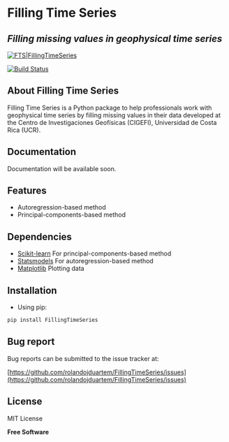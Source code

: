 # Filling Time Series
## _Filling missing values in geophysical time series_

[![FTS|FillingTimeSeries](https://repository-images.githubusercontent.com/404879203/f4deb7ec-6b24-4ca9-89eb-f1efc8d2fd55)](#)

[![Build Status](https://travis-ci.org/joemccann/dillinger.svg?branch=master)](https://github.com/rolandojduartem/FillingTimeSeries)

## About Filling Time Series
Filling Time Series is a Python package to help professionals work with geophysical time series by filling missing values in their data developed at the Centro de Investigaciones Geofísicas (CIGEFI), Universidad de Costa Rica (UCR).

## Documentation
Documentation will be available soon.

## Features

- Autoregression-based method
- Principal-components-based method

## Dependencies

- [Scikit-learn](https://scikit-learn.org) For principal-components-based method
- [Statsmodels](https://www.statsmodels.org/) For autoregression-based method
- [Matplotlib](https://matplotlib.org/) Plotting data

## Installation

- Using pip:
```sh
pip install FillingTimeSeries
```

## Bug report
Bug reports can be submitted to the issue tracker at:

[https://github.com/rolandojduartem/FillingTimeSeries/issues](https://github.com/rolandojduartem/FillingTimeSeries/issues)

## License

MIT License

**Free Software**